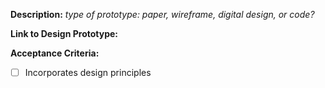 **Description:** _type of prototype: paper, wireframe, digital design, or code?_

**Link to Design Prototype:** 

**Acceptance Criteria:**
- [ ] Incorporates design principles
